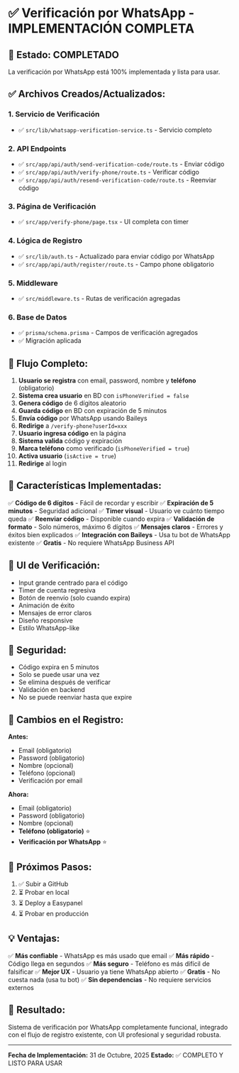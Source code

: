 # ✅ Verificación por WhatsApp - IMPLEMENTACIÓN COMPLETA

## 🎉 Estado: COMPLETADO

La verificación por WhatsApp está 100% implementada y lista para usar.

## ✅ Archivos Creados/Actualizados:

### 1. Servicio de Verificación
- ✅ `src/lib/whatsapp-verification-service.ts` - Servicio completo

### 2. API Endpoints
- ✅ `src/app/api/auth/send-verification-code/route.ts` - Enviar código
- ✅ `src/app/api/auth/verify-phone/route.ts` - Verificar código
- ✅ `src/app/api/auth/resend-verification-code/route.ts` - Reenviar código

### 3. Página de Verificación
- ✅ `src/app/verify-phone/page.tsx` - UI completa con timer

### 4. Lógica de Registro
- ✅ `src/lib/auth.ts` - Actualizado para enviar código por WhatsApp
- ✅ `src/app/api/auth/register/route.ts` - Campo phone obligatorio

### 5. Middleware
- ✅ `src/middleware.ts` - Rutas de verificación agregadas

### 6. Base de Datos
- ✅ `prisma/schema.prisma` - Campos de verificación agregados
- ✅ Migración aplicada

## 🔄 Flujo Completo:

1. **Usuario se registra** con email, password, nombre y **teléfono** (obligatorio)
2. **Sistema crea usuario** en BD con `isPhoneVerified = false`
3. **Genera código** de 6 dígitos aleatorio
4. **Guarda código** en BD con expiración de 5 minutos
5. **Envía código** por WhatsApp usando Baileys
6. **Redirige** a `/verify-phone?userId=xxx`
7. **Usuario ingresa código** en la página
8. **Sistema valida** código y expiración
9. **Marca teléfono** como verificado (`isPhoneVerified = true`)
10. **Activa usuario** (`isActive = true`)
11. **Redirige** al login

## 📱 Características Implementadas:

✅ **Código de 6 dígitos** - Fácil de recordar y escribir
✅ **Expiración de 5 minutos** - Seguridad adicional
✅ **Timer visual** - Usuario ve cuánto tiempo queda
✅ **Reenviar código** - Disponible cuando expira
✅ **Validación de formato** - Solo números, máximo 6 dígitos
✅ **Mensajes claros** - Errores y éxitos bien explicados
✅ **Integración con Baileys** - Usa tu bot de WhatsApp existente
✅ **Gratis** - No requiere WhatsApp Business API

## 🎨 UI de Verificación:

- Input grande centrado para el código
- Timer de cuenta regresiva
- Botón de reenvío (solo cuando expira)
- Animación de éxito
- Mensajes de error claros
- Diseño responsive
- Estilo WhatsApp-like

## 🔐 Seguridad:

- Código expira en 5 minutos
- Solo se puede usar una vez
- Se elimina después de verificar
- Validación en backend
- No se puede reenviar hasta que expire

## 📝 Cambios en el Registro:

**Antes:**
- Email (obligatorio)
- Password (obligatorio)
- Nombre (opcional)
- Teléfono (opcional)
- Verificación por email

**Ahora:**
- Email (obligatorio)
- Password (obligatorio)
- Nombre (opcional)
- **Teléfono (obligatorio)** ⭐
- **Verificación por WhatsApp** ⭐

## 🚀 Próximos Pasos:

1. ✅ Subir a GitHub
2. ⏳ Probar en local
3. ⏳ Deploy a Easypanel
4. ⏳ Probar en producción

## 💡 Ventajas:

✅ **Más confiable** - WhatsApp es más usado que email
✅ **Más rápido** - Código llega en segundos
✅ **Más seguro** - Teléfono es más difícil de falsificar
✅ **Mejor UX** - Usuario ya tiene WhatsApp abierto
✅ **Gratis** - No cuesta nada (usa tu bot)
✅ **Sin dependencias** - No requiere servicios externos

## 🎯 Resultado:

Sistema de verificación por WhatsApp completamente funcional, integrado con el flujo de registro existente, con UI profesional y seguridad robusta.

---

**Fecha de Implementación:** 31 de Octubre, 2025
**Estado:** ✅ COMPLETO Y LISTO PARA USAR
